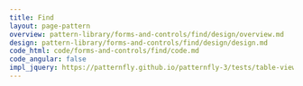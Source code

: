 ```yaml
---
title: Find
layout: page-pattern
overview: pattern-library/forms-and-controls/find/design/overview.md
design: pattern-library/forms-and-controls/find/design/design.md
code_html: code/forms-and-controls/find/code.md
code_angular: false
impl_jquery: https://patternfly.github.io/patternfly-3/tests/table-view.html
---
```


